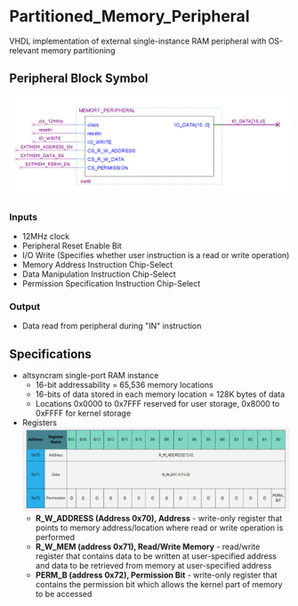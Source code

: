 # Partitioned_Memory_Peripheral
VHDL implementation of external single-instance RAM peripheral with OS-relevant memory partitioning

## Peripheral Block Symbol
![Peripheral Block Symbol](img/peripheral_block_symbol.png)

### Inputs
- 12MHz clock
- Peripheral Reset Enable Bit
- I/O Write (Specifies whether user instruction is a read or write operation)
- Memory Address Instruction Chip-Select
- Data Manipulation Instruction Chip-Select
- Permission Specification Instruction Chip-Select

### Output
- Data read from peripheral during "IN" instruction

## Specifications
- altsyncram single-port RAM instance
    - 16-bit addressability = 65,536 memory locations
    - 16-bits of data stored in each memory location = 128K bytes of data
    - Locations 0x0000 to 0x7FFF reserved for user storage, 0x8000 to 0xFFFF for kernel storage
- Registers
![Register Map](img/register_map.png)
    - **R_W_ADDRESS (Address 0x70), Address** - write-only register that points to memory address/location where read or write operation is performed
    - **R_W_MEM (address 0x71), Read/Write Memory** - read/write register that contains data to be written at user-specified address and data to be retrieved from memory at user-specified address
    - **PERM_B (address 0x72), Permission Bit** - write-only register that contains the permission bit which allows the kernel part of memory to be accessed
